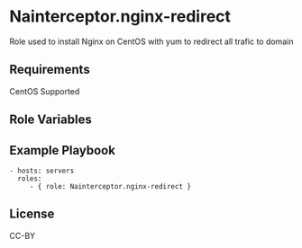 Nainterceptor.nginx-redirect
====================

Role used to install Nginx on CentOS with yum to redirect all trafic to domain

Requirements
------------

CentOS Supported

Role Variables
--------------

Example Playbook
----------------

    - hosts: servers
      roles:
         - { role: Nainterceptor.nginx-redirect }

License
-------

CC-BY
